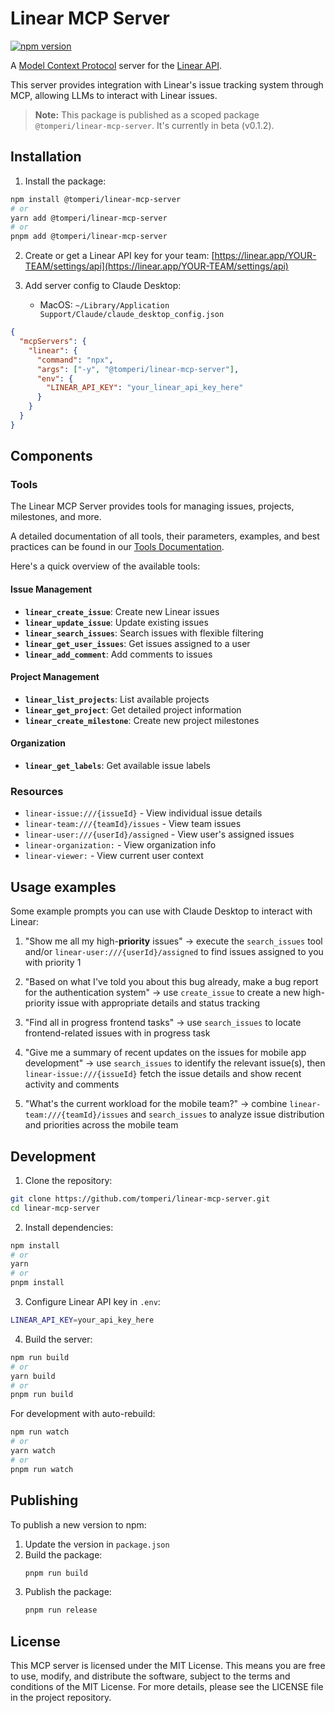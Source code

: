 # Linear MCP Server

[![npm version](https://img.shields.io/npm/v/@tomperi/linear-mcp-server.svg)](https://www.npmjs.com/package/@tomperi/linear-mcp-server)

A [Model Context Protocol](https://github.com/modelcontextprotocol) server for the [Linear API](https://developers.linear.app/docs/graphql/working-with-the-graphql-api).

This server provides integration with Linear's issue tracking system through MCP, allowing LLMs to interact with Linear issues.

> **Note:** This package is published as a scoped package `@tomperi/linear-mcp-server`. It's currently in beta (v0.1.2).

## Installation

1. Install the package:

```bash
npm install @tomperi/linear-mcp-server
# or
yarn add @tomperi/linear-mcp-server
# or
pnpm add @tomperi/linear-mcp-server
```

2. Create or get a Linear API key for your team: [https://linear.app/YOUR-TEAM/settings/api](https://linear.app/YOUR-TEAM/settings/api)

3. Add server config to Claude Desktop:
   - MacOS: `~/Library/Application Support/Claude/claude_desktop_config.json`

```json
{
  "mcpServers": {
    "linear": {
      "command": "npx",
      "args": ["-y", "@tomperi/linear-mcp-server"],
      "env": {
        "LINEAR_API_KEY": "your_linear_api_key_here"
      }
    }
  }
}
```

## Components

### Tools

The Linear MCP Server provides tools for managing issues, projects, milestones, and more.

A detailed documentation of all tools, their parameters, examples, and best practices can be found in our [Tools Documentation](./docs/tools.md).

Here's a quick overview of the available tools:

#### Issue Management

- **`linear_create_issue`**: Create new Linear issues
- **`linear_update_issue`**: Update existing issues
- **`linear_search_issues`**: Search issues with flexible filtering
- **`linear_get_user_issues`**: Get issues assigned to a user
- **`linear_add_comment`**: Add comments to issues

#### Project Management

- **`linear_list_projects`**: List available projects
- **`linear_get_project`**: Get detailed project information
- **`linear_create_milestone`**: Create new project milestones

#### Organization

- **`linear_get_labels`**: Get available issue labels

### Resources

- `linear-issue:///{issueId}` - View individual issue details
- `linear-team:///{teamId}/issues` - View team issues
- `linear-user:///{userId}/assigned` - View user's assigned issues
- `linear-organization:` - View organization info
- `linear-viewer:` - View current user context

## Usage examples

Some example prompts you can use with Claude Desktop to interact with Linear:

1. "Show me all my high-**priority** issues" → execute the `search_issues` tool and/or `linear-user:///{userId}/assigned` to find issues assigned to you with priority 1

2. "Based on what I've told you about this bug already, make a bug report for the authentication system" → use `create_issue` to create a new high-priority issue with appropriate details and status tracking

3. "Find all in progress frontend tasks" → use `search_issues` to locate frontend-related issues with in progress task

4. "Give me a summary of recent updates on the issues for mobile app development" → use `search_issues` to identify the relevant issue(s), then `linear-issue:///{issueId}` fetch the issue details and show recent activity and comments

5. "What's the current workload for the mobile team?" → combine `linear-team:///{teamId}/issues` and `search_issues` to analyze issue distribution and priorities across the mobile team

## Development

1. Clone the repository:

```bash
git clone https://github.com/tomperi/linear-mcp-server.git
cd linear-mcp-server
```

2. Install dependencies:

```bash
npm install
# or
yarn
# or
pnpm install
```

3. Configure Linear API key in `.env`:

```bash
LINEAR_API_KEY=your_api_key_here
```

4. Build the server:

```bash
npm run build
# or
yarn build
# or
pnpm run build
```

For development with auto-rebuild:

```bash
npm run watch
# or
yarn watch
# or
pnpm run watch
```

## Publishing

To publish a new version to npm:

1. Update the version in `package.json`
2. Build the package:
   ```bash
   pnpm run build
   ```
3. Publish the package:
   ```bash
   pnpm run release
   ```

## License

This MCP server is licensed under the MIT License. This means you are free to use, modify, and distribute the software, subject to the terms and conditions of the MIT License. For more details, please see the LICENSE file in the project repository.

